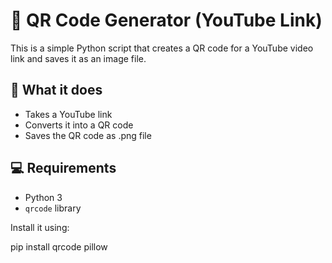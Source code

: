 # 🔗 QR Code Generator (YouTube Link)

This is a simple Python script that creates a QR code for a YouTube video link and saves it as an image file.

## 🧰 What it does

- Takes a YouTube link
- Converts it into a QR code
- Saves the QR code as .png file

## 💻 Requirements

- Python 3
- `qrcode` library

Install it using:

pip install qrcode pillow
